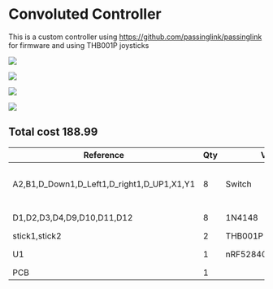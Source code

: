 # Convoluted Controller

This is a custom controller using https://github.com/passinglink/passinglink for firmware and using THB001P joysticks

![](https://hc-cdn.hel1.your-objectstorage.com/s/v3/075a4479b8401aa721ad1cecd837b8c7f3f25156_image.png)

![](https://hc-cdn.hel1.your-objectstorage.com/s/v3/adb4aff89deafc6d12d0b383af9ec94faa4a3179_image.png)

![](https://hc-cdn.hel1.your-objectstorage.com/s/v3/0c57ca100ac3c30985fa741c117fd680f99747b0_image.png)

![](https://hc-cdn.hel1.your-objectstorage.com/s/v3/d5ed3c83993577b2d00578ea7e7437bb690b5314_image.png)




## Total cost 188.99

| Reference                                  | Qty | Value                | Footprint                                    | Datasheet                                                            | source                                                                                                                                                                                                                                                      | cost   |
|--------------------------------------------|-----|----------------------|----------------------------------------------|----------------------------------------------------------------------|-------------------------------------------------------------------------------------------------------------------------------------------------------------------------------------------------------------------------------------------------------------|--------|
| A2,B1,D_Down1,D_Left1,D_right1,D_UP1,X1,Y1 | 8   | Switch               | Button_Switch_SMD:SW_Push_1P1T_NO_CK_KSC6xxJ | ~                                                                    | https://www.ebay.com/itm/403894474024?var=673779725145&_ul=US&mkevt=1&mkcid=1&mkrid=711-53200-19255-0&campid=5339046648&toolid=10001&customid=eb%3Ag%3Avms%3Aeb%3Ap%3A403894474024-673779725145%3B&_trkparms=ispr%3D1&amdata=enc%3A1aS0k1xKTTDmNQXvPaXwuLA1 | $1.04 |
| D1,D2,D3,D4,D9,D10,D11,D12                 | 8   | 1N4148               | Diode_THT:D_DO-35_SOD27_P7.62mm_Horizontal   | https://assets.nexperia.com/documents/data-sheet/1N4148_1N4448.pdf   | https://www.digikey.com/en/products/detail/onsemi/1N4148/458603                                                                                                                                                                                             | $7.46  |
| stick1,stick2                              | 2   | THB001P              | ScottoKeebs_Miscellaneous:THB001P_CNK        | THB001P                                                              | https://www.digikey.com/en/products/detail/c-k/THB001P/11687191                                                                                                                                                                                             | $5.92  |
| U1                                         | 1   | nRF52840_Featherwing | Module:Adafruit_Feather                      | https://learn.adafruit.com/introducing-the-adafruit-nrf52840-feather | https://www.digikey.com/en/products/detail/adafruit-industries-llc/4062/9843410                                                                                                                                                                             | $24.95 |
| PCB                                        | 1   |                      |                                              |                                                                      | https://www.pcbway.com                                                                                                                                                                                                                                      | $37.40 |
